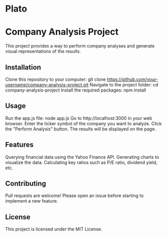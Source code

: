# Plato
# Company Analysis Project
This project provides a way to perform company analyses and generate visual representations of the results.

## Installation
Clone this repository to your computer: git clone https://github.com/your-username/company-analysis-project.git
Navigate to the project folder: cd company-analysis-project
Install the required packages: npm install

## Usage
Run the app.js file: node app.js
Go to http://localhost:3000 in your web browser.
Enter the ticker symbol of the company you want to analyze.
Click the "Perform Analysis" button.
The results will be displayed on the page.

## Features
Querying financial data using the Yahoo Finance API.
Generating charts to visualize the data.
Calculating key ratios such as P/E ratio, dividend yield, etc.

## Contributing
Pull requests are welcome! Please open an issue before starting to implement a new feature.

## License
This project is licensed under the MIT License.
